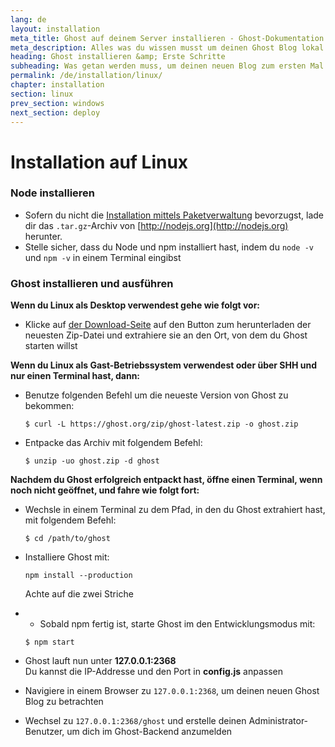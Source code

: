 ```yaml
---
lang: de
layout: installation
meta_title: Ghost auf deinem Server installieren - Ghost-Dokumentation
meta_description: Alles was du wissen musst um deinen Ghost Blog lokal oder auf deinem Server starten zu können.
heading: Ghost installieren &amp; Erste Schritte
subheading: Was getan werden muss, um deinen neuen Blog zum ersten Mal einzurichten.
permalink: /de/installation/linux/
chapter: installation
section: linux
prev_section: windows
next_section: deploy
---
```


# Installation auf Linux <a id="install-linux"></a>

### Node installieren

* Sofern du nicht die [Installation mittels Paketverwaltung](https://github.com/joyent/node/wiki/Installing-Node.js-via-package-manager) bevorzugst, lade dir das  `.tar.gz`-Archiv von [http://nodejs.org](http://nodejs.org) herunter.
* Stelle sicher, dass du Node und npm installiert hast, indem du `node -v` und `npm -v` in einem Terminal eingibst

### Ghost installieren und ausführen

**Wenn du Linux als Desktop verwendest gehe wie folgt vor:**

* Klicke auf [der Download-Seite](https://ghost.org/download) auf den Button zum herunterladen der neuesten Zip-Datei und extrahiere sie an den Ort, von dem du Ghost starten willst

**Wenn du Linux als Gast-Betriebssystem verwendest oder über SHH und nur einen Terminal hast, dann:**

*   Benutze folgenden Befehl um die neueste Version von Ghost zu bekommen:

    ```
    $ curl -L https://ghost.org/zip/ghost-latest.zip -o ghost.zip
    ```

*   Entpacke das Archiv mit folgendem Befehl:

    ```
    $ unzip -uo ghost.zip -d ghost
    ```

**Nachdem du Ghost erfolgreich entpackt hast, öffne einen Terminal, wenn noch nicht geöffnet, und fahre wie folgt fort:**

*   Wechsle in einem Terminal zu dem Pfad, in den du Ghost extrahiert hast, mit folgendem Befehl:

    ```
    $ cd /path/to/ghost
    ```

*   Installiere Ghost mit:

    ```
    npm install --production
    ```
    <span class="note">Achte auf die zwei Striche</span>

*   * Sobald npm fertig ist, starte Ghost im den Entwicklungsmodus mit:

    ```
    $ npm start
    ```

*   Ghost lauft nun unter **127.0.0.1:2368**<br />
    <span class="note">Du kannst die IP-Addresse und den Port in **config.js** anpassen</span>
*   Navigiere in einem Browser zu <code class="path">127.0.0.1:2368</code>, um deinen neuen Ghost Blog zu betrachten
*   Wechsel zu <code class="path">127.0.0.1:2368/ghost</code> und erstelle deinen Administrator-Benutzer, um dich im Ghost-Backend anzumelden
